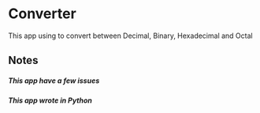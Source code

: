 # Converter
This app using to convert between Decimal, Binary, Hexadecimal and Octal
## Notes
##### This app have a few issues
##### This app wrote in Python
